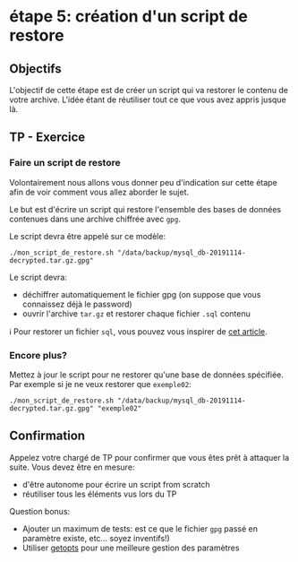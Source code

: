 # étape 5: création d'un script de restore


## Objectifs

L'objectif de cette étape est de créer un script qui va restorer le contenu de votre archive.
L'idée étant de réutiliser tout ce que vous avez appris jusque là.


## TP - Exercice


### Faire un script de restore

Volontairement nous allons vous donner peu d'indication sur cette étape afin de voir comment vous allez aborder le sujet.

Le but est d'écrire un script qui restore l'ensemble des bases de données contenues dans une archive chiffrée avec `gpg`.

Le script devra être appelé sur ce modèle:
```
./mon_script_de_restore.sh "/data/backup/mysql_db-20191114-decrypted.tar.gz.gpg"
```

Le script devra:
* déchiffrer automatiquement le fichier gpg (on suppose que vous connaissez déjà le password)
* ouvrir l'archive `tar.gz` et restorer chaque fichier `.sql` contenu

:information_source: Pour restorer un fichier `sql`, vous pouvez vous inspirer de [cet article](https://www.memoinfo.fr/tutoriels-linux/guide-sauvegarde-restauration-mysql/).

### Encore plus?

Mettez à jour le script pour ne restorer qu'une base de données spécifiée.
Par exemple si je ne veux restorer que `exemple02`:

```
./mon_script_de_restore.sh "/data/backup/mysql_db-20191114-decrypted.tar.gz.gpg" "exemple02"
```

## Confirmation

Appelez votre chargé de TP pour confirmer que vous êtes prêt à attaquer la suite.
Vous devez être en mesure:
* d'être autonome pour écrire un script from scratch
* réutiliser tous les éléments vus lors du TP

Question bonus:
* Ajouter un maximum de tests: est ce que le fichier `gpg` passé en paramètre existe, etc... soyez inventifs!)
* Utiliser [getopts](https://www.journaldunet.fr/web-tech/developpement/1202855-comment-utiliser-la-commande-getopts-en-bash/) pour une meilleure gestion des paramètres
